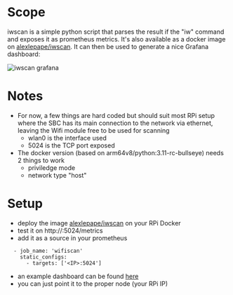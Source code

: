 # Scope

iwscan is a simple python script that parses the result if the "iw" command and exposes it as prometheus metrics.
It's also available as a docker image on [alexlepape/iwscan](https://hub.docker.com/r/alexlepape/iwscan).
It can then be used to generate a nice Grafana dashboard:

![iwscan grafana](https://user-images.githubusercontent.com/2038195/236711840-6d818868-b787-4f71-935d-475c5d25bb57.png)

# Notes

- For now, a few things are hard coded but should suit most RPi setup where the SBC has its main connection to the network via ethernet, leaving the Wifi module free to be used for scanning 
  - wlan0 is the interface used
  - 5024 is the TCP port exposed
- The docker version (based on arm64v8/python:3.11-rc-bullseye) needs 2 things to work
  - priviledge mode
  - network type "host"

# Setup

- deploy the image [alexlepape/iwscan](https://hub.docker.com/r/alexlepape/iwscan) on your RPi Docker
- test it on http://<your docker IP>:5024/metrics
- add it as a source in your prometheus
```
  - job_name: 'wifiscan'
    static_configs:
      - targets: ['<IP>:5024']
```
- an example dashboard can be found [here](grafana.json)
- you can just point it to the proper node (your RPi IP)
